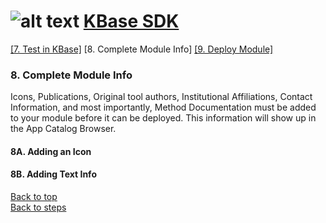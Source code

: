 # <A NAME="top"></A>![alt text](https://avatars2.githubusercontent.com/u/1263946?v=3&s=84 "KBase") [KBase SDK](../README.md)

[\[7. Test in KBase\]](kb_sdk_test_in_kbase.md) \[8. Complete Module Info\] [\[9. Deploy Module\]](kb_sdk_deploy.md)

### 8. Complete Module Info


Icons, Publications, Original tool authors, Institutional Affiliations, Contact Information, and most importantly, Method Documentation must be added to your module before it can be deployed.  This information will show up in the App Catalog Browser.


#### 8A. Adding an Icon

#### 8B. Adding Text Info


[Back to top](#top)<br>
[Back to steps](../README.md#steps)

